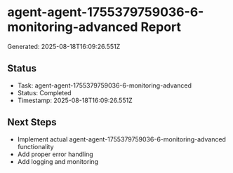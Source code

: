 # agent-agent-1755379759036-6-monitoring-advanced Report

Generated: 2025-08-18T16:09:26.551Z

## Status
- Task: agent-agent-1755379759036-6-monitoring-advanced
- Status: Completed
- Timestamp: 2025-08-18T16:09:26.551Z

## Next Steps
- Implement actual agent-agent-1755379759036-6-monitoring-advanced functionality
- Add proper error handling
- Add logging and monitoring
